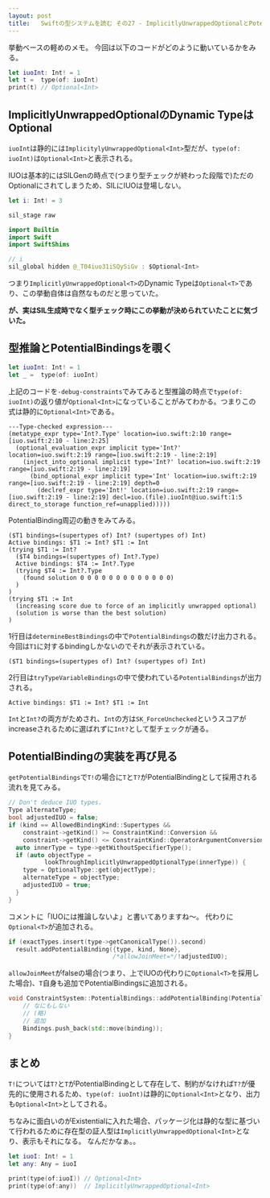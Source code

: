 ```yaml
---
layout: post
title:   Swiftの型システムを読む その27 - ImplicitlyUnwrappedOptionalとPotentialBindings
---
```


挙動ベースの軽めのメモ。
今回は以下のコードがどのように動いているかをみる。

```swift
let iuoInt: Int! = 1
let t =  type(of: iuoInt)
print(t) // Optional<Int>
```

## ImplicitlyUnwrappedOptional<T>のDynamic TypeはOptional<T>

`iuoInt`は静的には`ImplicitylyUnwrappedOptional<Int>`型だが、`type(of: iuoInt)`は`Optional<Int>`と表示される。

IUOは基本的にはSILGenの時点で(つまり型チェックが終わった段階で)ただのOptionalにされてしまうため、SILにIUOは登場しない。

```swift
let i: Int! = 3
```

```swift
sil_stage raw

import Builtin
import Swift
import SwiftShims

// i
sil_global hidden @_T04iuo31iSQySiGv : $Optional<Int>
```

つまり`ImplicitlyUnwrappedOptional<T>`のDynamic Typeは`Optional<T>`であり、この挙動自体は自然なものだと思っていた。

**が、実はSIL生成時でなく型チェック時にこの挙動が決められていたことに気づいた。**

## 型推論とPotentialBindingsを覗く

```swift
let iuoInt: Int! = 1
let _ =  type(of: iuoInt)
```

上記のコードを`-debug-constraints`でみてみると型推論の時点で`type(of: iuoInt)`の返り値が`Optional<Int>`になっていることがみてわかる。つまりこの式は静的に`Optional<Int>`である。

```
---Type-checked expression---
(metatype_expr type='Int?.Type' location=iuo.swift:2:10 range=[iuo.swift:2:10 - line:2:25]
  (optional_evaluation_expr implicit type='Int?' location=iuo.swift:2:19 range=[iuo.swift:2:19 - line:2:19]
    (inject_into_optional implicit type='Int?' location=iuo.swift:2:19 range=[iuo.swift:2:19 - line:2:19]
      (bind_optional_expr implicit type='Int' location=iuo.swift:2:19 range=[iuo.swift:2:19 - line:2:19] depth=0
        (declref_expr type='Int!' location=iuo.swift:2:19 range=[iuo.swift:2:19 - line:2:19] decl=iuo.(file).iuoInt@iuo.swift:1:5 direct_to_storage function_ref=unapplied)))))
```

PotentialBinding周辺の動きをみてみる。

```
($T1 bindings=(supertypes of) Int? (supertypes of) Int)
Active bindings: $T1 := Int? $T1 := Int
(trying $T1 := Int?
  ($T4 bindings=(supertypes of) Int?.Type)
  Active bindings: $T4 := Int?.Type
  (trying $T4 := Int?.Type
    (found solution 0 0 0 0 0 0 0 0 0 0 0 0 0)
  )
)
(trying $T1 := Int
  (increasing score due to force of an implicitly unwrapped optional)
  (solution is worse than the best solution)
)
```

1行目は`determineBestBindings`の中で`PotentialBindings`の数だけ出力される。今回は`T1`に対するbindingしかないのでそれが表示されている。

```
($T1 bindings=(supertypes of) Int? (supertypes of) Int)
```


2行目は`tryTypeVariableBindings`の中で使われている`PotentialBindings`が出力される。

```
Active bindings: $T1 := Int? $T1 := Int
```

`Int`と`Int?`の両方がためされ、`Int`の方は`SK_ForceUnchecked`というスコアがincreaseされるために選ばれずに`Int?`として型チェックが通る。

## PotentialBindingの実装を再び見る
`getPotentialBindings`で`T!`の場合に`T`と`T?`がPotentialBindingとして採用される流れを見てみる。

```cpp
// Don't deduce IUO types.
Type alternateType;
bool adjustedIUO = false;
if (kind == AllowedBindingKind::Supertypes &&
    constraint->getKind() >= ConstraintKind::Conversion &&
    constraint->getKind() <= ConstraintKind::OperatorArgumentConversion) {
  auto innerType = type->getWithoutSpecifierType();
  if (auto objectType =
          lookThroughImplicitlyUnwrappedOptionalType(innerType)) {
    type = OptionalType::get(objectType);
    alternateType = objectType;
    adjustedIUO = true;
  }
}
```

コメントに「IUOには推論しないよ」と書いてありますね〜。
代わりに`Optional<T>`が追加される。

```cpp
if (exactTypes.insert(type->getCanonicalType()).second)
  result.addPotentialBinding({type, kind, None},
                             /*allowJoinMeet=*/!adjustedIUO);
```

`allowJoinMeet`がfalseの場合(つまり、上でIUOの代わりに`Optional<T>`を採用した場合)、`T`自身も追加でPotentialBindingsに追加される。

```cpp
void ConstraintSystem::PotentialBindings::addPotentialBinding(PotentialBinding binding, bool allowJoinMeet) {
	// なにもしない
	// (略)
	// 追加
	Bindings.push_back(std::move(binding));
}
```

## まとめ

`T!`については`T?`と`T`がPotentialBindingとして存在して、制約がなければ`T?`が優先的に使用されるため、`type(of: iuoInt)`は静的に`Optional<Int>`となり、出力も`Optional<Int>`としてされる。

ちなみに面白いのがExistentialに入れた場合、パッケージ化は静的な型に基づいて行われるために存在型の証人型は`ImplicitlyUnwrappedOptional<Int>`となり、表示もそれになる。
なんだかなぁ。。

```swift
let iuoI: Int! = 1 
let any: Any = iuoI

print(type(of:iuoI)) // Optional<Int>
print(type(of:any))  // ImplicitlyUnwrappedOptional<Int>
```
